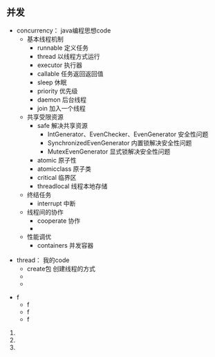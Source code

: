 ## 并发

* concurrency： java编程思想code
    * 基本线程机制
        * runnable 定义任务
        * thread 以线程方式运行
        * executor 执行器
        * callable 任务返回返回值
        * sleep 休眠
        * priority 优先级
        * daemon 后台线程
        * join 加入一个线程
    * 共享受限资源
        * safe 解决共享资源
            * IntGenerator、EvenChecker、EvenGenerator 安全性问题
            * SynchronizedEvenGenerator 内置锁解决安全性问题
            * MutexEvenGenerator 显式锁解决安全性问题
        * atomic 原子性
        * atomicclass 原子类
        * critical 临界区
        * threadlocal 线程本地存储
    * 终结任务 
        * interrupt 中断
    * 线程间的协作
        * cooperate 协作
        * 
    * 性能调优
        * containers 并发容器
        
        
        
+ thread： 我的code
    + create包 创建线程的方式
    +
    +
- f
    - f
    - f
    - f
    


1.
1.
2.